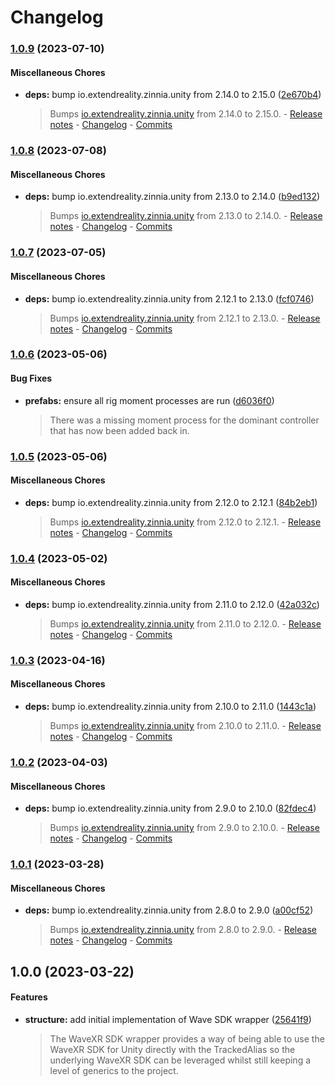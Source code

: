 # Changelog

### [1.0.9](https://github.com/ExtendRealityLtd/Tilia.SDK.WaveXR.Unity/compare/v1.0.8...v1.0.9) (2023-07-10)

#### Miscellaneous Chores

* **deps:** bump io.extendreality.zinnia.unity from 2.14.0 to 2.15.0 ([2e670b4](https://github.com/ExtendRealityLtd/Tilia.SDK.WaveXR.Unity/commit/2e670b44ce8f1edb9c31af00b454574b99530453))
  > Bumps [io.extendreality.zinnia.unity](https://github.com/ExtendRealityLtd/Zinnia.Unity) from 2.14.0 to 2.15.0. - [Release notes](https://github.com/ExtendRealityLtd/Zinnia.Unity/releases) - [Changelog](https://github.com/ExtendRealityLtd/Zinnia.Unity/blob/master/CHANGELOG.md) - [Commits](https://github.com/ExtendRealityLtd/Zinnia.Unity/compare/v2.14.0...v2.15.0)

### [1.0.8](https://github.com/ExtendRealityLtd/Tilia.SDK.WaveXR.Unity/compare/v1.0.7...v1.0.8) (2023-07-08)

#### Miscellaneous Chores

* **deps:** bump io.extendreality.zinnia.unity from 2.13.0 to 2.14.0 ([b9ed132](https://github.com/ExtendRealityLtd/Tilia.SDK.WaveXR.Unity/commit/b9ed132c19f9e85e96afd39dd2d1288a9ae042b2))
  > Bumps [io.extendreality.zinnia.unity](https://github.com/ExtendRealityLtd/Zinnia.Unity) from 2.13.0 to 2.14.0. - [Release notes](https://github.com/ExtendRealityLtd/Zinnia.Unity/releases) - [Changelog](https://github.com/ExtendRealityLtd/Zinnia.Unity/blob/master/CHANGELOG.md) - [Commits](https://github.com/ExtendRealityLtd/Zinnia.Unity/compare/v2.13.0...v2.14.0)

### [1.0.7](https://github.com/ExtendRealityLtd/Tilia.SDK.WaveXR.Unity/compare/v1.0.6...v1.0.7) (2023-07-05)

#### Miscellaneous Chores

* **deps:** bump io.extendreality.zinnia.unity from 2.12.1 to 2.13.0 ([fcf0746](https://github.com/ExtendRealityLtd/Tilia.SDK.WaveXR.Unity/commit/fcf0746c180c00745181b90afc17c4a4b7cd5a6b))
  > Bumps [io.extendreality.zinnia.unity](https://github.com/ExtendRealityLtd/Zinnia.Unity) from 2.12.1 to 2.13.0. - [Release notes](https://github.com/ExtendRealityLtd/Zinnia.Unity/releases) - [Changelog](https://github.com/ExtendRealityLtd/Zinnia.Unity/blob/master/CHANGELOG.md) - [Commits](https://github.com/ExtendRealityLtd/Zinnia.Unity/compare/v2.12.1...v2.13.0)

### [1.0.6](https://github.com/ExtendRealityLtd/Tilia.SDK.WaveXR.Unity/compare/v1.0.5...v1.0.6) (2023-05-06)

#### Bug Fixes

* **prefabs:** ensure all rig moment processes are run ([d6036f0](https://github.com/ExtendRealityLtd/Tilia.SDK.WaveXR.Unity/commit/d6036f0aaf01d5352eac070069ff8114e872df0c))
  > There was a missing moment process for the dominant controller that has now been added back in.

### [1.0.5](https://github.com/ExtendRealityLtd/Tilia.SDK.WaveXR.Unity/compare/v1.0.4...v1.0.5) (2023-05-06)

#### Miscellaneous Chores

* **deps:** bump io.extendreality.zinnia.unity from 2.12.0 to 2.12.1 ([84b2eb1](https://github.com/ExtendRealityLtd/Tilia.SDK.WaveXR.Unity/commit/84b2eb136b47ecd1a2ca0a01f0bbd7f4428bbd0d))
  > Bumps [io.extendreality.zinnia.unity](https://github.com/ExtendRealityLtd/Zinnia.Unity) from 2.12.0 to 2.12.1. - [Release notes](https://github.com/ExtendRealityLtd/Zinnia.Unity/releases) - [Changelog](https://github.com/ExtendRealityLtd/Zinnia.Unity/blob/master/CHANGELOG.md) - [Commits](https://github.com/ExtendRealityLtd/Zinnia.Unity/compare/v2.12.0...v2.12.1)

### [1.0.4](https://github.com/ExtendRealityLtd/Tilia.SDK.WaveXR.Unity/compare/v1.0.3...v1.0.4) (2023-05-02)

#### Miscellaneous Chores

* **deps:** bump io.extendreality.zinnia.unity from 2.11.0 to 2.12.0 ([42a032c](https://github.com/ExtendRealityLtd/Tilia.SDK.WaveXR.Unity/commit/42a032c740f1293b78971403e699262ebe238b64))
  > Bumps [io.extendreality.zinnia.unity](https://github.com/ExtendRealityLtd/Zinnia.Unity) from 2.11.0 to 2.12.0. - [Release notes](https://github.com/ExtendRealityLtd/Zinnia.Unity/releases) - [Changelog](https://github.com/ExtendRealityLtd/Zinnia.Unity/blob/master/CHANGELOG.md) - [Commits](https://github.com/ExtendRealityLtd/Zinnia.Unity/compare/v2.11.0...v2.12.0)

### [1.0.3](https://github.com/ExtendRealityLtd/Tilia.SDK.WaveXR.Unity/compare/v1.0.2...v1.0.3) (2023-04-16)

#### Miscellaneous Chores

* **deps:** bump io.extendreality.zinnia.unity from 2.10.0 to 2.11.0 ([1443c1a](https://github.com/ExtendRealityLtd/Tilia.SDK.WaveXR.Unity/commit/1443c1a8429328e82a73dc6ca85905ed1f4ad04f))
  > Bumps [io.extendreality.zinnia.unity](https://github.com/ExtendRealityLtd/Zinnia.Unity) from 2.10.0 to 2.11.0. - [Release notes](https://github.com/ExtendRealityLtd/Zinnia.Unity/releases) - [Changelog](https://github.com/ExtendRealityLtd/Zinnia.Unity/blob/master/CHANGELOG.md) - [Commits](https://github.com/ExtendRealityLtd/Zinnia.Unity/compare/v2.10.0...v2.11.0)

### [1.0.2](https://github.com/ExtendRealityLtd/Tilia.SDK.WaveXR.Unity/compare/v1.0.1...v1.0.2) (2023-04-03)

#### Miscellaneous Chores

* **deps:** bump io.extendreality.zinnia.unity from 2.9.0 to 2.10.0 ([82fdec4](https://github.com/ExtendRealityLtd/Tilia.SDK.WaveXR.Unity/commit/82fdec4bdb8650aa64c3b52dea20fae5fb6ce6f7))
  > Bumps [io.extendreality.zinnia.unity](https://github.com/ExtendRealityLtd/Zinnia.Unity) from 2.9.0 to 2.10.0. - [Release notes](https://github.com/ExtendRealityLtd/Zinnia.Unity/releases) - [Changelog](https://github.com/ExtendRealityLtd/Zinnia.Unity/blob/master/CHANGELOG.md) - [Commits](https://github.com/ExtendRealityLtd/Zinnia.Unity/compare/v2.9.0...v2.10.0)

### [1.0.1](https://github.com/ExtendRealityLtd/Tilia.SDK.WaveXR.Unity/compare/v1.0.0...v1.0.1) (2023-03-28)

#### Miscellaneous Chores

* **deps:** bump io.extendreality.zinnia.unity from 2.8.0 to 2.9.0 ([a00cf52](https://github.com/ExtendRealityLtd/Tilia.SDK.WaveXR.Unity/commit/a00cf52b346995b5a320808d382e8f60e1e13760))
  > Bumps [io.extendreality.zinnia.unity](https://github.com/ExtendRealityLtd/Zinnia.Unity) from 2.8.0 to 2.9.0. - [Release notes](https://github.com/ExtendRealityLtd/Zinnia.Unity/releases) - [Changelog](https://github.com/ExtendRealityLtd/Zinnia.Unity/blob/master/CHANGELOG.md) - [Commits](https://github.com/ExtendRealityLtd/Zinnia.Unity/compare/v2.8.0...v2.9.0)

## 1.0.0 (2023-03-22)

#### Features

* **structure:** add initial implementation of Wave SDK wrapper ([25641f9](https://github.com/ExtendRealityLtd/Tilia.SDK.WaveXR.Unity/commit/25641f995c0a705b29573951338e7c41421a0e22))
  > The WaveXR SDK wrapper provides a way of being able to use the WaveXR SDK for Unity directly with the TrackedAlias so the underlying WaveXR SDK can be leveraged whilst still keeping a level of generics to the project.
